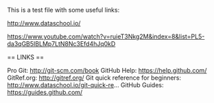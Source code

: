 This is a test file with some useful links:

http://www.dataschool.io/


https://www.youtube.com/watch?v=ruieT3Nkg2M&index=8&list=PL5-da3qGB5IBLMp7LtN8Nc3Efd4hJq0kD

== LINKS ==

Pro Git: http://git-scm.com/book
GitHub Help: https://help.github.com/
GitRef.org: http://gitref.org/
Git quick reference for beginners: http://www.dataschool.io/git-quick-re...
GitHub Guides: https://guides.github.com/